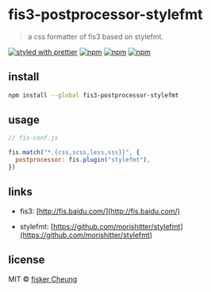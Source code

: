# fis3-postprocessor-stylefmt

> a css formatter of fis3 based on stylefmt.

[![styled with prettier](https://img.shields.io/badge/styled_with-prettier-ff69b4.svg?style=flat-square)](https://github.com/prettier/prettier)
[![npm](https://img.shields.io/npm/v/fis3-postprocessor-stylefmt.svg?style=flat-square)](https://www.npmjs.com/package/fis3-postprocessor-stylefmt)
[![npm](https://img.shields.io/npm/dt/fis3-postprocessor-stylefmt.svg?style=flat-square)](https://www.npmjs.com/package/fis3-postprocessor-stylefmt)
[![npm](https://img.shields.io/npm/dm/fis3-postprocessor-stylefmt.svg?style=flat-square)](https://www.npmjs.com/package/fis3-postprocessor-stylefmt)

## install

```sh
npm install --global fis3-postprocessor-stylefmt
```

## usage

```js
// fis-conf.js

fis.match("*.{css,scss,less,sss}}", {
  postprocessor: fis.plugin("stylefmt"),
})
```

## links

- fis3: [http://fis.baidu.com/](http://fis.baidu.com/)

- stylefmt: [https://github.com/morishitter/stylefmt](https://github.com/morishitter/stylefmt)

## license

MIT © [fisker Cheung](https://www.fiskercheung.com/)

